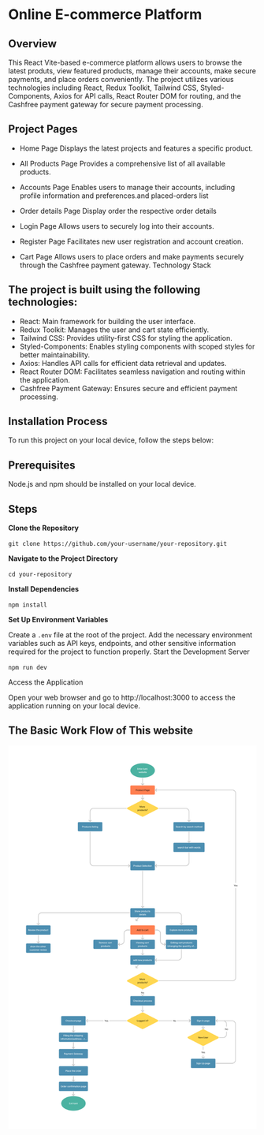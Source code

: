 # Online E-commerce Platform

## Overview

This React Vite-based e-commerce platform allows users to browse the latest produts, view featured products, manage their accounts, make secure payments, and place orders conveniently. The project utilizes various technologies including React, Redux Toolkit, Tailwind CSS, Styled-Components, Axios for API calls, React Router DOM for routing, and the Cashfree payment gateway for secure payment processing.

## Project Pages

- Home Page
    Displays the latest projects and features a specific product.

- All Products Page
    Provides a comprehensive list of all available products.

- Accounts Page
    Enables users to manage their accounts, including profile information and preferences.and placed-orders list

- Order details Page
    Display order the respective order details

- Login Page
    Allows users to securely log into their accounts.

- Register Page
    Facilitates new user registration and account creation.

- Cart Page
    Allows users to place orders and make payments securely through the Cashfree payment gateway.
Technology Stack

## The project is built using the following technologies:

- React: Main framework for building the user interface.
- Redux Toolkit: Manages the user and cart state efficiently.
- Tailwind CSS: Provides utility-first CSS for styling the application.
- Styled-Components: Enables styling components with scoped styles for better maintainability.
- Axios: Handles API calls for efficient data retrieval and updates.
- React Router DOM: Facilitates seamless navigation and routing within the application.
- Cashfree Payment Gateway: Ensures secure and efficient payment processing.

## Installation Process

To run this project on your local device, follow the steps below:

## Prerequisites

Node.js and npm should be installed on your local device.

## Steps

**Clone the Repository**

`git clone https://github.com/your-username/your-repository.git`

**Navigate to the Project Directory**

`cd your-repository`

**Install Dependencies**

`npm install`

**Set Up Environment Variables**

Create a `.env` file at the root of the project.
Add the necessary environment variables such as API keys, endpoints, and other sensitive information required for the project to function properly.
Start the Development Server

`npm run dev`

Access the Application

Open your web browser and go to http://localhost:3000 to access the application running on your local device.

## The Basic Work Flow of This website

![Flow Chart](./src/assets/workFlow.jpg)
